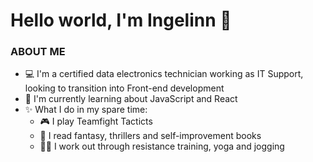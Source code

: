# Hello world, I'm Ingelinn 👋

### ABOUT ME

* 💻 I'm a certified data electronics technician working as IT Support, looking to transition into Front-end development
* 🌱 I'm currently learning about JavaScript and React
* ✨ What I do in my spare time:
  - 🎮 I play Teamfight Tacticts
  - 📖 I read fantasy, thrillers and self-improvement books
  - 🏋️‍♀️ I work out through resistance training, yoga and jogging
